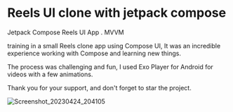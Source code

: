 # Reels UI clone with jetpack compose

Jetpack Compose Reels UI App . MVVM

training in a small Reels clone app using Compose UI, It was an incredible experience working with Compose and learning new things.

The process was challenging and fun, I used Exo Player for Android for videos with a few animations.

Thank you for your support, and don't forget to star the project.



![Screenshot_20230424_204105](https://user-images.githubusercontent.com/28947735/234074591-bdbb7978-46a2-4609-b685-972cf2d06adb.png)
